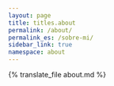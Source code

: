 ```yaml
---
layout: page
title: titles.about
permalink: /about/
permalink_es: /sobre-mi/
sidebar_link: true
namespace: about
---
```


{% translate_file about.md %}